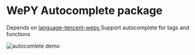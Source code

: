 # WePY Autocomplete package

 Depends on [language-tencent-wepy](https://atom.io/packages/language-tencent-wepy),Support autocomplete for tags and functions

![autocomlete demo](https://raw.githubusercontent.com/summerandwinter/autocomplete-wepy/master/screenshoot.gif)
